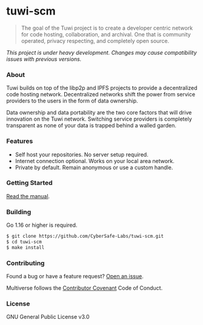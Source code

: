 # tuwi-scm

> The goal of the Tuwi project is to create a developer centric network for code hosting, collaboration, and archival.
> One that is community operated, privacy respecting, and completely open source.

*This project is under heavy development. Changes may cause compatibility issues with previous versions.*

### About

Tuwi builds on top of the libp2p and IPFS projects to provide a decentralized code hosting network.
Decentralized networks shift the power from service providers to the users in the form of data ownership.

Data ownership and data portability are the two core factors that will drive innovation on the Tuwi network.
Switching service providers is completely transparent as none of your data is trapped behind a walled garden.

### Features

- Self host your repositories. No server setup required.
- Internet connection optional. Works on your local area network.
- Private by default. Remain anonymous or use a custom handle.

### Getting Started

[Read the manual](docs/getting-started.md).

### Building

Go 1.16 or higher is required.

```bash
$ git clone https://github.com/CyberSafe-Labs/tuwi-scm.git
$ cd tuwi-scm
$ make install
```

### Contributing

Found a bug or have a feature request? [Open an issue](https://github.com/CyberSafe-Labs/tuwi-scm/issues/new).

Multiverse follows the [Contributor Covenant](https://contributor-covenant.org/version/2/0/code_of_conduct/) Code of Conduct.

### License

GNU General Public License v3.0


